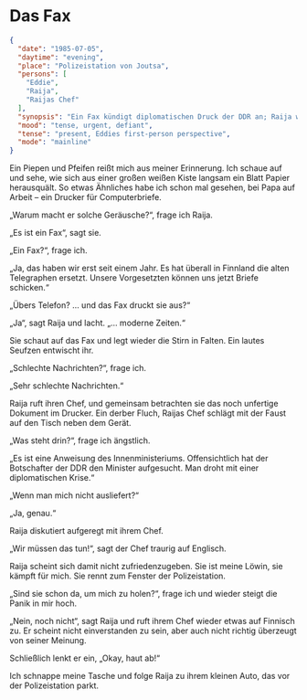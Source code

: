 # Das Fax

```json
{
  "date": "1985-07-05",
  "daytime": "evening",
  "place": "Polizeistation von Joutsa",
  "persons": [
    "Eddie",
    "Raija",
    "Raijas Chef"
  ],
  "synopsis": "Ein Fax kündigt diplomatischen Druck der DDR an; Raija widersetzt sich und flieht mit Eddie aus der Polizeistation.",
  "mood": "tense, urgent, defiant",
  "tense": "present, Eddies first-person perspective",
  "mode": "mainline"
}
```

Ein Piepen und Pfeifen reißt mich aus meiner Erinnerung. Ich schaue auf und
sehe, wie sich aus einer großen weißen Kiste langsam ein Blatt Papier
herausquält. So etwas Ähnliches habe ich schon mal gesehen, bei Papa auf Arbeit
– ein Drucker für Computerbriefe.

„Warum macht er solche Geräusche?“, frage ich Raija.

„Es ist ein Fax“, sagt sie.

„Ein Fax?“, frage ich.

„Ja, das haben wir erst seit einem Jahr. Es hat überall in Finnland die alten
Telegraphen ersetzt. Unsere Vorgesetzten können uns jetzt Briefe schicken.“

„Übers Telefon? … und das Fax druckt sie aus?“

„Ja“, sagt Raija und lacht. „… moderne Zeiten.“

Sie schaut auf das Fax und legt wieder die Stirn in Falten. Ein lautes Seufzen
entwischt ihr.

„Schlechte Nachrichten?“, frage ich.

„Sehr schlechte Nachrichten.“

Raija ruft ihren Chef, und gemeinsam betrachten sie das noch unfertige Dokument
im Drucker. Ein derber Fluch, Raijas Chef schlägt mit der Faust auf den Tisch
neben dem Gerät.

„Was steht drin?“, frage ich ängstlich.

„Es ist eine Anweisung des Innenministeriums. Offensichtlich hat der Botschafter
der DDR den Minister aufgesucht. Man droht mit einer diplomatischen Krise.“

„Wenn man mich nicht ausliefert?“

„Ja, genau.“

Raija diskutiert aufgeregt mit ihrem Chef.

„Wir müssen das tun!“, sagt der Chef traurig auf Englisch.

Raija scheint sich damit nicht zufriedenzugeben. Sie ist meine Löwin, sie kämpft
für mich. Sie rennt zum Fenster der Polizeistation.

„Sind sie schon da, um mich zu holen?“, frage ich und wieder steigt die Panik in
mir hoch.

„Nein, noch nicht“, sagt Raija und ruft ihrem Chef wieder etwas auf Finnisch zu.
Er scheint nicht einverstanden zu sein, aber auch nicht richtig überzeugt von
seiner Meinung.

Schließlich lenkt er ein, „Okay, haut ab!“

Ich schnappe meine Tasche und folge Raija zu ihrem kleinen Auto, das vor der
Polizeistation parkt.
